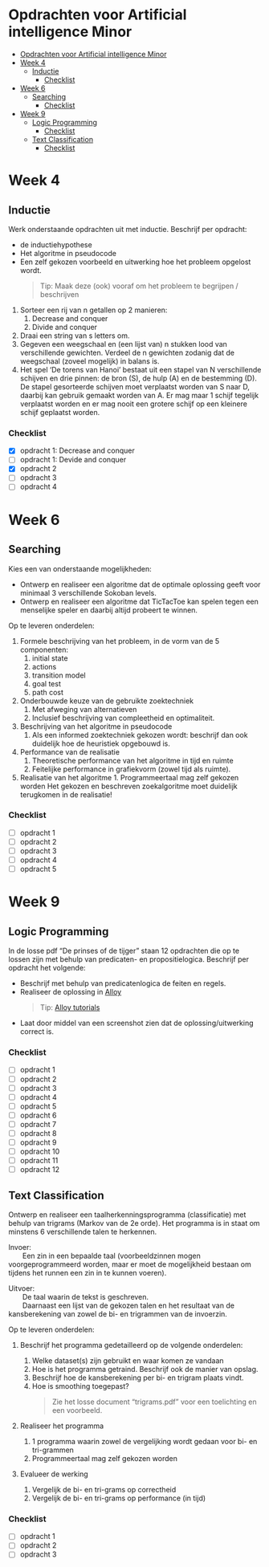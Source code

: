 # Opdrachten voor Artificial intelligence Minor

- [Opdrachten voor Artificial intelligence Minor](#opdrachten-voor-artificial-intelligence-minor)
- [Week 4](#week-4)
  - [Inductie](#inductie)
    - [Checklist](#checklist)
- [Week 6](#week-6)
  - [Searching](#searching)
    - [Checklist](#checklist-1)
- [Week 9](#week-9)
  - [Logic Programming](#logic-programming)
    - [Checklist](#checklist-2)
  - [Text Classification](#text-classification)
    - [Checklist](#checklist-3)

# Week 4

## Inductie

Werk onderstaande opdrachten uit met inductie. Beschrijf per opdracht:

- de inductiehypothese
- Het algoritme in pseudocode
- Een zelf gekozen voorbeeld en uitwerking hoe het probleem opgelost wordt.
  > Tip: Maak deze (ook) vooraf om het probleem te begrijpen / beschrijven

1. Sorteer een rij van n getallen op 2 manieren:
   1. Decrease and conquer
   2. Divide and conquer
2. Draai een string van s letters om.
3. Gegeven een weegschaal en (een lijst van) n stukken lood van verschillende gewichten. Verdeel de n gewichten zodanig dat de weegschaal (zoveel mogelijk) in balans is.
4. Het spel ‘De torens van Hanoi’ bestaat uit een stapel van N verschillende schijven en drie pinnen: de bron (S), de hulp (A) en de bestemming (D).
   De stapel gesorteerde schijven moet verplaatst worden van S naar D, daarbij kan gebruik gemaakt worden van A. Er mag maar 1 schijf tegelijk verplaatst worden en er mag nooit een grotere schijf op een kleinere schijf geplaatst worden.

### Checklist

- [x] opdracht 1: Decrease and conquer
- [ ] opdracht 1: Devide and conquer
- [x] opdracht 2
- [ ] opdracht 3
- [ ] opdracht 4

# Week 6

## Searching

Kies een van onderstaande mogelijkheden:

- Ontwerp en realiseer een algoritme dat de optimale oplossing geeft voor minimaal 3 verschillende Sokoban levels.
- Ontwerp en realiseer een algoritme dat TicTacToe kan spelen tegen een menselijke speler en daarbij altijd probeert te winnen.

Op te leveren onderdelen:

1. Formele beschrijving van het probleem, in de vorm van de 5 componenten:
   1. initial state
   2. actions
   3. transition model
   4. goal test
   5. path cost
2. Onderbouwde keuze van de gebruikte zoektechniek
   1. Met afweging van alternatieven
   2. Inclusief beschrijving van compleetheid en optimaliteit.
3. Beschrijving van het algoritme in pseudocode
   1. Als een informed zoektechniek gekozen wordt: beschrijf dan ook duidelijk hoe de heuristiek opgebouwd is.
4. Performance van de realisatie
   1. Theoretische performance van het algoritme in tijd en ruimte
   2. Feitelijke performance in grafiekvorm (zowel tijd als ruimte).
5. Realisatie van het algoritme 1. Programmeertaal mag zelf gekozen worden
   Het gekozen en beschreven zoekalgoritme moet duidelijk terugkomen in de realisatie!

### Checklist

- [ ] opdracht 1
- [ ] opdracht 2
- [ ] opdracht 3
- [ ] opdracht 4
- [ ] opdracht 5

# Week 9

## Logic Programming

In de losse pdf “De prinses of de tijger” staan 12 opdrachten die op te lossen zijn met behulp van predicaten- en propositielogica.
Beschrijf per opdracht het volgende:

- Beschrijf met behulp van predicatenlogica de feiten en regels.
- Realiseer de oplossing in [Alloy](http://alloytools.org/)
  > Tip: [Alloy tutorials](http://alloytools.org/tutorials/online/index.html)
- Laat door middel van een screenshot zien dat de oplossing/uitwerking correct is.

### Checklist

- [ ] opdracht 1
- [ ] opdracht 2
- [ ] opdracht 3
- [ ] opdracht 4
- [ ] opdracht 5
- [ ] opdracht 6
- [ ] opdracht 7
- [ ] opdracht 8
- [ ] opdracht 9
- [ ] opdracht 10
- [ ] opdracht 11
- [ ] opdracht 12

## Text Classification

Ontwerp en realiseer een taalherkenningsprogramma (classificatie) met behulp van trigrams (Markov van de 2e orde). Het programma is in staat om minstens 6 verschillende talen te herkennen.

Invoer:  
&emsp;&emsp;Een zin in een bepaalde taal (voorbeeldzinnen mogen voorgeprogrammeerd worden, maar er moet de mogelijkheid bestaan om tijdens het runnen een zin in te kunnen voeren).

Uitvoer:  
&emsp;&emsp;De taal waarin de tekst is geschreven.  
&emsp;&emsp;Daarnaast een lijst van de gekozen talen en het resultaat van de kansberekening van zowel de bi- en trigrammen van de invoerzin.

Op te leveren onderdelen:

1. Beschrijf het programma gedetailleerd op de volgende onderdelen:

   1. Welke dataset(s) zijn gebruikt en waar komen ze vandaan
   2. Hoe is het programma getraind. Beschrijf ook de manier van opslag.
   3. Beschrijf hoe de kansberekening per bi- en trigram plaats vindt.
   4. Hoe is smoothing toegepast?
      > Zie het losse document “trigrams.pdf” voor een toelichting en een voorbeeld.
2. Realiseer het programma
   1. 1 programma waarin zowel de vergelijking wordt gedaan voor bi- en tri-grammen
   2. Programmeertaal mag zelf gekozen worden
3. Evalueer de werking
   1. Vergelijk de bi- en tri-grams op correctheid
   2. Vergelijk de bi- en tri-grams op performance (in tijd)

### Checklist

- [ ] opdracht 1
- [ ] opdracht 2
- [ ] opdracht 3